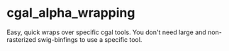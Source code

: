 # cgal_alpha_wrapping

Easy, quick wraps over specific cgal tools. You don't need large and non-rasterized swig-binfings to use a specific tool.
